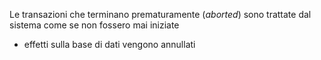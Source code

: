 Le transazioni che terminano prematuramente (*aborted*) sono trattate dal sistema come se non fossero mai iniziate
- effetti sulla base di dati vengono annullati